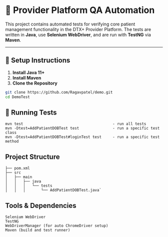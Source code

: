 # 🧪 Provider Platform QA Automation

This project contains automated tests for verifying core patient management functionality in the DTX+ Provider Platform. The tests are written in **Java**, use **Selenium WebDriver**, and are run with **TestNG** via **Maven**.

---

## 🚀 Setup Instructions

1. **Install Java 11+**
2. **Install Maven**
3. **Clone the Repository**

```bash
git clone https://github.com/Ragavpatel/demo.git
cd DemoTest

```

## 🚀 Running Tests
``` 
mvn test                                        - run all tests
mvn -Dtest=AddPatientDOBTest test               - run a specific test class
mvn -Dtest=AddPatientDOBTest#loginTest test     - run a specific test method 

```

## Project Structure
````
├── pom.xml
├── src
│   ├── main
│   │   ├── java
│   │   │   └── tests
│   │   │       └── AddPatientDOBTest.java`
````

## Tools & Dependencies
````
Selenium WebDriver
TestNG
WebDriverManager (for auto ChromeDriver setup)
Maven (build and test runner)
````
